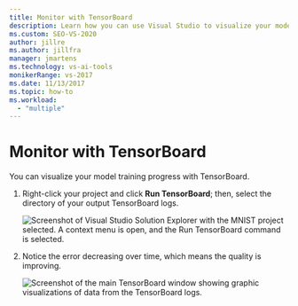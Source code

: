 ```yaml
---
title: Monitor with TensorBoard
description: Learn how you can use Visual Studio to visualize your model training progress with TensorBoard.
ms.custom: SEO-VS-2020
author: jillre
ms.author: jillfra
manager: jmartens
ms.technology: vs-ai-tools
monikerRange: vs-2017
ms.date: 11/13/2017
ms.topic: how-to
ms.workload:
  - "multiple"
---
```

# Monitor with TensorBoard

You can visualize your model training progress with TensorBoard.

1. Right-click your project and click **Run TensorBoard**; then, select the directory of your output TensorBoard logs.

    ![Screenshot of Visual Studio Solution Explorer with the MNIST project selected. A context menu is open, and the Run TensorBoard command is selected.](media/monitor-tensorboard/run-tensorboard.png)

2. Notice the error decreasing over time, which means the quality is improving.

    ![Screenshot of the main TensorBoard window showing graphic visualizations of data from the TensorBoard logs.](media/monitor-tensorboard/tensorboard.png)
